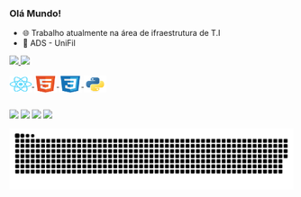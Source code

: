 ### Olá Mundo!

- 🌐 Trabalho atualmente na área de ifraestrutura de T.I
- 🏫 ADS - UniFil

<div align="left">
  <a href="https://github.com/piazin">
  <img height="180em" src="https://github-readme-stats.vercel.app/api?username=piazin&show_icons=true&theme=midnight-purple"/>
  <img height="180em" src="https://github-readme-stats.vercel.app/api/top-langs/?username=piazin&layout=compact&langs_count=7&theme=midnight-purple"/>
</div>

  
<div style="display: inline_block"><br>
  <img align="center" alt="Piazin-React" height="30" width="40" src="https://raw.githubusercontent.com/devicons/devicon/master/icons/react/react-original.svg">
  <img align="center" alt="Piazin-HTML" height="30" width="40" src="https://raw.githubusercontent.com/devicons/devicon/master/icons/html5/html5-original.svg">
  <img align="center" alt="Piazin-CSS" height="30" width="40" src="https://raw.githubusercontent.com/devicons/devicon/master/icons/css3/css3-original.svg">
  <img align="center" alt="Piazin-Python" height="30" width="40" src="https://raw.githubusercontent.com/devicons/devicon/master/icons/python/python-original.svg">
</div>
  
  ##

<div> 
  <a href="https://www.instagram.com/lucas_souzalfs/?hl=pt-br" target="_blank"><img src="https://img.shields.io/badge/-Instagram-%23E4405F?style=for-the-badge&logo=instagram&logoColor=white" target="_blank"></a>
  <a href = "mailto:ls4803326@gmail.com"><img src="https://img.shields.io/badge/-Gmail-%23333?style=for-the-badge&logo=gmail&logoColor=white" target="_blank"></a>
  <a href="https://www.linkedin.com/in/lucas-souza-929096222/" target="_blank"><img src="https://img.shields.io/badge/-LinkedIn-%230077B5?style=for-the-badge&logo=linkedin&logoColor=white" target="_blank"></a>
  <a href = "https://open.spotify.com/playlist/6hpVBIkSYu0Q8Z0B1dojBP?si=be0d634a81404748" target="_blank"><img src="https://img.shields.io/badge/Spotify-1ED760?&style=for-the-badge&logo=spotify&logoColor=white" target="_blank"></a>
  
  
 
  ![Snake animation](https://github.com/piazin/piazin/blob/output/github-contribution-grid-snake.svg)
 
</div>
  
